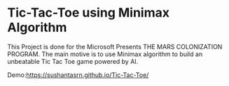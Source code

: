 # Tic-Tac-Toe using Minimax Algorithm
This Project is done for the Microsoft Presents THE MARS COLONIZATION PROGRAM.
The main motive is to use Minimax algorithm to build an unbeatable Tic Tac Toe game powered by AI.


Demo:https://sushantasrn.github.io/Tic-Tac-Toe/
